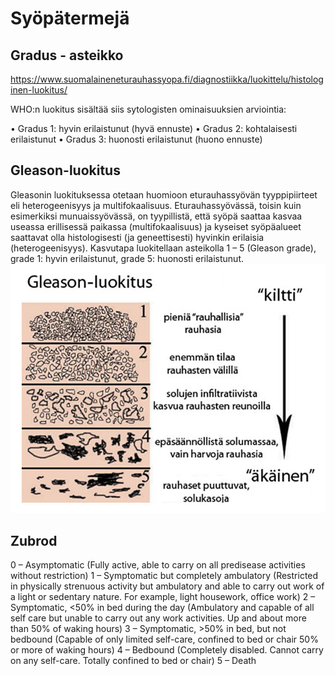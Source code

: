 # Syöpätermejä

## Gradus - asteikko
https://www.suomalaineneturauhassyopa.fi/diagnostiikka/luokittelu/histologinen-luokitus/

WHO:n luokitus sisältää siis sytologisten ominaisuuksien arviointia:

• Gradus 1: hyvin erilaistunut (hyvä ennuste)
• Gradus 2: kohtalaisesti erilaistunut
• Gradus 3: huonosti erilaistunut (huono ennuste)

## Gleason-luokitus
Gleasonin luokituksessa otetaan huomioon eturauhassyövän tyyppipiirteet eli heterogeenisyys ja multifokaalisuus. Eturauhassyövässä, toisin kuin esimerkiksi munuaissyövässä, on tyypillistä, että syöpä saattaa kasvaa useassa erillisessä paikassa (multifokaalisuus) ja kyseiset syöpäalueet saattavat olla histologisesti (ja geneettisesti) hyvinkin erilaisia (heterogeenisyys). Kasvutapa luokitellaan asteikolla 1 – 5 (Gleason grade), grade 1: hyvin erilaistunut, grade 5: huonosti erilaistunut.
![Gleanson-luokitus kuva](gleason-luokitus.jpg)

## Zubrod

0 – Asymptomatic (Fully active, able to carry on all predisease activities without restriction)
1 – Symptomatic but completely ambulatory (Restricted in physically strenuous activity but ambulatory and able to carry out work of a light or sedentary nature. For example, light housework, office work)
2 – Symptomatic, <50% in bed during the day (Ambulatory and capable of all self care but unable to carry out any work activities. Up and about more than 50% of waking hours)
3 – Symptomatic, >50% in bed, but not bedbound (Capable of only limited self-care, confined to bed or chair 50% or more of waking hours)
4 – Bedbound (Completely disabled. Cannot carry on any self-care. Totally confined to bed or chair)
5 – Death

